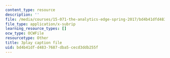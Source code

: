 ```yaml
---
content_type: resource
description: ''
file: /media/courses/15-071-the-analytics-edge-spring-2017/bd4b41dfd4837687dba5cecd3ddb255f_E16wcCKx89w.srt
file_type: application/x-subrip
learning_resource_types: []
ocw_type: OCWFile
resourcetype: Other
title: 3play caption file
uid: bd4b41df-d483-7687-dba5-cecd3ddb255f
---
```

